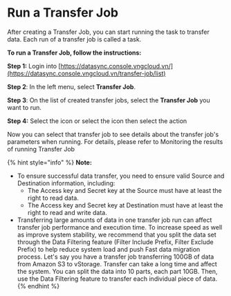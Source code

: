 # Run a Transfer Job

After creating a Transfer Job, you can start running the task to transfer data. Each run of a transfer job is called a task.

**To run a Transfer Job, follow the instructions:**

**Step 1:** Login into [https://datasync.console.vngcloud.vn/](https://datasync.console.vngcloud.vn/transfer-job/list)

**Step 2**: In the left menu, select **Transfer Job**.&#x20;

**Step 3**: On the list of created transfer jobs, select the **Transfer Job** you want to run.

**Step 4:** Select the icon or select the icon then select the action

Now you can select that transfer job to see details about the transfer job's parameters when running. For details, please refer to Monitoring the results of running Transfer Job

{% hint style="info" %}
**Note:**

* To ensure successful data transfer, you need to ensure valid Source and Destination information, including:&#x20;
  * The Access key and Secret key at the Source must have at least the right to read data.&#x20;
  * The Access key and Secret key at Destination must have at least the right to read and write data.&#x20;
* Transferring large amounts of data in one transfer job run can affect transfer job performance and execution time. To increase speed as well as improve system stability, we recommend that you split the data set through the Data Filtering feature (Filter Include Prefix, Filter Exclude Prefix) to help reduce system load and push Fast data migration process. Let's say you have a transfer job transferring 100GB of data from Amazon S3 to vStorage. Transfer can take a long time and affect the system. You can split the data into 10 parts, each part 10GB. Then, use the Data Filtering feature to transfer each individual piece of data.
{% endhint %}
